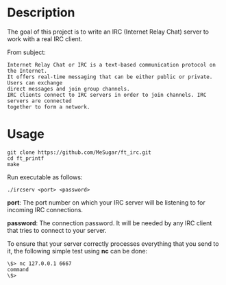 # Description

The goal of this project is to write an IRC (Internet Relay Chat) server to work with a real IRC client.

From subject:
```
Internet Relay Chat or IRC is a text-based communication protocol on the Internet.
It offers real-time messaging that can be either public or private. Users can exchange
direct messages and join group channels.
IRC clients connect to IRC servers in order to join channels. IRC servers are connected
together to form a network.
```

# Usage
```
git clone https://github.com/MeSugar/ft_irc.git
cd ft_printf
make
```

Run executable as follows:
```
./ircserv <port> <password>
```

**port**: The port number on which your IRC server will be listening to for incoming IRC connections.

**password**: The connection password. It will be needed by any IRC client that tries to connect to your server.


To ensure that your server correctly processes everything that you send to it, the following simple test using **nc** can be done:
```
\$> nc 127.0.0.1 6667
command
\$>
```
